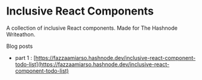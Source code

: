 # Inclusive React Components
A collection of inclusive React components. Made for The Hashnode Writeathon.

Blog posts
- part 1 : [https://fazzaamiarso.hashnode.dev/inclusive-react-component-todo-list](https://fazzaamiarso.hashnode.dev/inclusive-react-component-todo-list)

